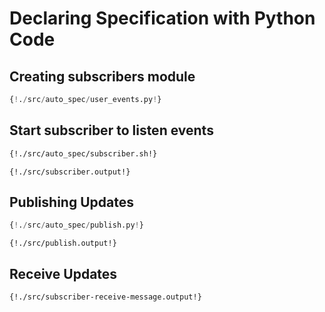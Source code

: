 # Declaring Specification with Python Code

## Creating subscribers module

```python
{!./src/auto_spec/user_events.py!}
```

## Start subscriber to listen events

```bash
{!./src/auto_spec/subscriber.sh!}
```

```
{!./src/subscriber.output!}
```


## Publishing Updates

```python
{!./src/auto_spec/publish.py!}
```

```
{!./src/publish.output!}
```


## Receive Updates

```
{!./src/subscriber-receive-message.output!}
```
